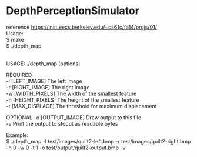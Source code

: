 # DepthPerceptionSimulator
reference https://inst.eecs.berkeley.edu/~cs61c/fa14/projs/01/
<br>
Usage: <br>
$ make <br>
$ ./depth_map <br>
<br>
<p>
USAGE: ./depth_map [options] <br>

REQUIRED <br>
    -l [LEFT_IMAGE]       The left image <br>
    -r [RIGHT_IMAGE]      The right image <br>
    -w [WIDTH_PIXELS]     The width of the smallest feature <br>
    -h [HEIGHT_PIXELS]    The height of the smallest feature <br>
    -t [MAX_DISPLACE]     The threshold for maximum displacement <br>

OPTIONAL
    -o [OUTPUT_IMAGE]     Draw output to this file <br>
    -v                    Print the output to stdout as readable bytes <br>
</p>

Example: <br>
$ ./depth_map -l test/images/quilt2-left.bmp -r test/images/quilt2-right.bmp -h 0 -w 0 -t 1 -o test/output/quilt2-output.bmp -v
